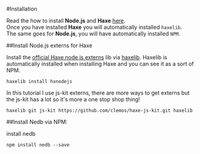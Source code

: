 #Installation

Read the how to install **Node.js** and **Haxe** [here](../haxenode/download.md).  
Once you have installed **Haxe** you will automatically installed `haxelib`.  
The same goes for **Node.js**, you will have automatically installed `NPM`.


##Install Node.js externs for Haxe

Install the [official Haxe node.js externs](https://github.com/HaxeFoundation/hxnodejs) lib via [haxelib](http://lib.haxe.org/p/hxnodejs/).
Haxelib is automatically installed when installing Haxe and you can see it as a sort of NPM.

```
haxelib install hxnodejs
```

In this tutorial I use js-kit externs, there are more ways to get externs but the js-kit has a lot so it's more a one stop shop thing!   

```
haxelib git js-kit https://github.com/clemos/haxe-js-kit.git haxelib

```


##Install Nedb via NPM:

install nedb 

```
npm install nedb --save 
```